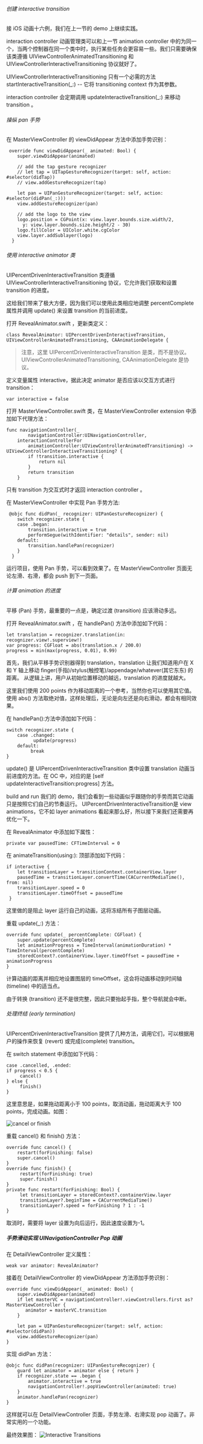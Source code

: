 ###### 创建 interactive transition

接 iOS 动画十六例，我们在上一节的 demo 上继续实践。

interaction controller 动画管理类可以和上一节 animation controller 中的为同一个，当两个控制器在同一个类中时，执行某些任务会更容易一些。我们只需要确保该类遵循 UIViewControllerAnimatedTransitioning 和UIViewControllerInteractiveTransitioning 协议就好了。

UIViewControllerInteractiveTransitioning 只有一个必需的方法startInteractiveTransition(_:)  -- 它将 transitioning context 作为其参数。

interaction controller 会定期调用 updateInteractiveTransition(_:) 来移动 transition 。

###### 操纵 pan 手势

在 MasterViewController 的 viewDidAppear 方法中添加手势识别：

```
 override func viewDidAppear(_ animated: Bool) {
    super.viewDidAppear(animated)
    
    // add the tap gesture recognizer
    // let tap = UITapGestureRecognizer(target: self, action: #selector(didTap))
    // view.addGestureRecognizer(tap)
    
    let pan = UIPanGestureRecognizer(target: self, action: #selector(didPan(_:)))
    view.addGestureRecognizer(pan)
    
    // add the logo to the view
    logo.position = CGPoint(x: view.layer.bounds.size.width/2,
      y: view.layer.bounds.size.height/2 - 30)
    logo.fillColor = UIColor.white.cgColor
    view.layer.addSublayer(logo)
  }
```


###### 使用 interactive animator 类

UIPercentDrivenInteractiveTransition 类遵循 UIViewControllerInteractiveTransitioning 协议，它允许我们获取和设置 transition 的进度。

这给我们带来了极大方便，因为我们可以使用此类相应地调整 percentComplete 属性并调用 update() 来设置 transition 的当前进度。

打开 RevealAnimator.swift ，更新类定义：
```
class RevealAnimator: UIPercentDrivenInteractiveTransition, UIViewControllerAnimatedTransitioning, CAAnimationDelegate {
```
>注意，这里 UIPercentDrivenInteractiveTransition 是类，而不是协议。UIViewControllerAnimatedTransitioning, CAAnimationDelegate 是协议。

定义变量属性 interactive，据此决定 animator 是否应该以交互方式进行 transition：

```
var interactive = false
```

打开 MasterViewController.swift 类，在 MasterViewController extension 中添加如下代理方法：

```
func navigationController(_
        navigationController:UINavigationController,
    interactionControllerFor
        animationController:UIViewControllerAnimatedTransitioning) -> UIViewControllerInteractiveTransitioning? {
        if !transition.interactive {
            return nil
        }
        return transition
    }
```
只有 transition 为交互式时才返回 interaction controller 。

在 MasterViewController 中实现 Pan 手势方法:
```
 @objc func didPan(_ recognizer: UIPanGestureRecognizer) {
    switch recognizer.state {
    case .began:
        transition.interactive = true
        performSegue(withIdentifier: "details", sender: nil)
    default:
        transition.handlePan(recognizer)
    }
  }
``` 
运行项目，使用 Pan 手势，可以看到效果了。在 MasterViewController 页面无论左滑、右滑，都会 push 到下一页面。

###### 计算 animation 的进度

平移 (Pan) 手势，最重要的一点是，确定过渡 (transition) 应该滑动多远。

打开 RevealAnimator.swift ，在 handlePan() 方法中添加如下代码：

```
let translation = recognizer.translation(in:
recognizer.view!.superview!)
var progress: CGFloat = abs(translation.x / 200.0) 
progress = min(max(progress, 0.01), 0.99)
```
首先，我们从平移手势识别器得到 translation，translation 让我们知道用户在 X和 Y 轴上移动 ﬁnger(手指)/stylus(触控笔)/appendage/whatever(其它东东) 的距离。 从逻辑上讲，用户从初始位置移动的越远，translation 的进度就越大。

这里我们使用 200 points 作为移动距离的一个参考，当然你也可以使用其它值。使用 abs() 方法取绝对值，这样处理后，无论是向左还是向右滑动，都会有相同效果。

在 handlePan():方法中添加如下代码：
```
switch recognizer.state { 
    case .changed:
          update(progress)
    default:
         break 
}
```
update() 是 UIPercentDrivenInteractiveTransition 类中设置 translation 动画当前进度的方法。在 OC 中，对应的是 [self updateInteractiveTransition:progress] 方法。

build and run 我们的 demo，我们会看到一些动画似乎跟随你的手势而其它动画只是按照它们自己的节奏运行。 UIPercentDrivenInteractiveTransition是 view animations，它不如 layer animations 看起来那么好，所以接下来我们还需要再优化一下。

在 RevealAnimator 中添加如下属性：

```
private var pausedTime: CFTimeInterval = 0
```
在 animateTransition(using:): 顶部添加如下代码：

```
if interactive { 
    let transitionLayer = transitionContext.containerView.layer 
    pausedTime = transitionLayer.convertTime(CACurrentMediaTime(), from: nil)       
    transitionLayer.speed = 0 
    transitionLayer.timeOffset = pausedTime
 }
```
这里做的是阻止 layer 运行自己的动画，这将冻结所有子图层动画。

重载 update(_:) 方法：

```
override func update(_ percentComplete: CGFloat) {     
    super.update(percentComplete) 
    let animationProgress = TimeInterval(animationDuration) * TimeInterval(percentComplete)
    storedContext?.containerView.layer.timeOffset = pausedTime + animationProgress 
}
```
计算动画的距离并相应地设置图层的 timeOffset，这会将动画移动到时间轴 (timeline) 中的适当点。

由于转换 (transition) 还不是很完整，因此只要抬起手指，整个导航就会中断。

###### 处理终结 (early termination)

UIPercentDrivenInteractiveTransition 提供了几种方法，调用它们，可以根据用户的操作来恢复 (revert) 或完成(complete)  transition。

在 switch statement 中添加如下代码：

```
case .cancelled, .ended:
if progress < 0.5 { 
     cancel()
} else {
     finish()
}
```

这里意思是，如果拖动距离小于 100 points，取消动画，拖动距离大于 100 points，完成动画。如图：

![cancel or finish](https://upload-images.jianshu.io/upload_images/130752-cbc2a92db6da5a1a.png?imageMogr2/auto-orient/strip%7CimageView2/2/w/1240)

重载 cancel() 和 finish() 方法：
```
override func cancel() { 
    restart(forFinishing: false) 
    super.cancel() 
}
override func finish() {  
     restart(forFinishing: true) 
     super.finish() 
}
private func restart(forFinishing: Bool) { 
     let transitionLayer = storedContext?.containerView.layer     
     transitionLayer?.beginTime = CACurrentMediaTime() 
     transitionLayer?.speed = forFinishing ? 1 : -1 
}
```
取消时，需要将 layer 设置为向后运行，因此速度设置为-1。

##### 手势滑动实现 UINavigationController Pop 动画

在 DetailViewController 定义属性：
  
```
weak var animator: RevealAnimator?
```

接着在 DetailViewController 的 viewDidAppear 方法添加手势识别：
   
```
override func viewDidAppear(_ animated: Bool) {
    super.viewDidAppear(animated)
    if let masterVC = navigationController!.viewControllers.first as? MasterViewController {
       animator = masterVC.transition
    }
        
    let pan = UIPanGestureRecognizer(target: self, action: #selector(didPan))
    view.addGestureRecognizer(pan)
}
```

实现 didPan 方法：
 
```
@objc func didPan(recognizer: UIPanGestureRecognizer) {
    guard let animator = animator else { return }
    if recognizer.state == .began {
        animator.interactive = true
        navigationController!.popViewController(animated: true)
    }
    animator.handlePan(recognizer)
}
```

这样就可以在 DetailViewController 页面，手势左滑、右滑实现 pop 动画了。非常实用的一个功能。

最终效果图：
![Interactive Transitions](https://upload-images.jianshu.io/upload_images/130752-e50478c5ffeb7afd.gif?imageMogr2/auto-orient/strip)
